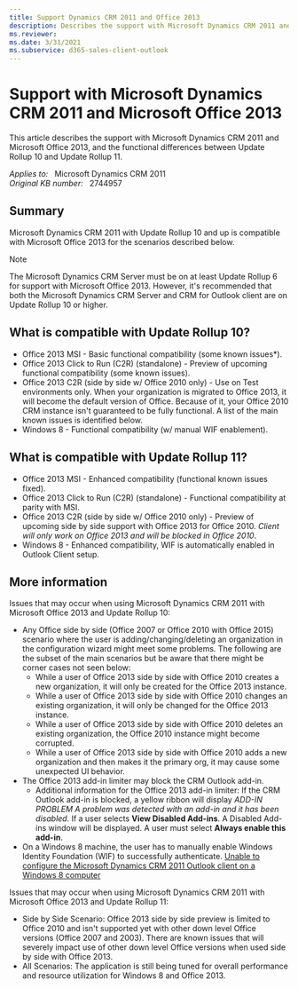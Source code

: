 ```yaml
---
title: Support Dynamics CRM 2011 and Office 2013
description: Describes the support with Microsoft Dynamics CRM 2011 and Microsoft Office 2013, and the functional differences between Update Rollup 10 and Update Rollup 11.
ms.reviewer: 
ms.date: 3/31/2021
ms.subservice: d365-sales-client-outlook
---
```

# Support with Microsoft Dynamics CRM 2011 and Microsoft Office 2013

This article describes the support with Microsoft Dynamics CRM 2011 and Microsoft Office 2013, and the functional differences between Update Rollup 10 and Update Rollup 11.

_Applies to:_ &nbsp; Microsoft Dynamics CRM 2011  
_Original KB number:_ &nbsp; 2744957

## Summary

Microsoft Dynamics CRM 2011 with Update Rollup 10 and up is compatible with Microsoft Office 2013 for the scenarios described below.

> [!NOTE]
> The Microsoft Dynamics CRM Server must be on at least Update Rollup 6 for support with Microsoft Office 2013. However, it's recommended that both the Microsoft Dynamics CRM Server and CRM for Outlook client are on Update Rollup 10 or higher.

## What is compatible with Update Rollup 10?

- Office 2013 MSI - Basic functional compatibility (some known issues*).
- Office 2013 Click to Run (C2R) (standalone) - Preview of upcoming functional compatibility (some known issues).
- Office 2013 C2R (side by side w/ Office 2010 only) - Use on Test environments only. When your organization is migrated to Office 2013, it will become the default version of Office. Because of it, your Office 2010 CRM instance isn't guaranteed to be fully functional. A list of the main known issues is identified below.
- Windows 8 - Functional compatibility (w/ manual WIF enablement).

## What is compatible with Update Rollup 11?

- Office 2013 MSI - Enhanced compatibility (functional known issues fixed).
- Office 2013 Click to Run (C2R) (standalone) - Functional compatibility at parity with MSI.
- Office 2013 C2R (side by side w/ Office 2010 only) - Preview of upcoming side by side support with Office 2013 for Office 2010. *Client will only work on Office 2013 and will be blocked in Office 2010*.
- Windows 8 - Enhanced compatibility, WIF is automatically enabled in Outlook Client setup.

## More information

Issues that may occur when using Microsoft Dynamics CRM 2011 with Microsoft Office 2013 and Update Rollup 10:

- Any Office side by side (Office 2007 or Office 2010 with Office 2015) scenario where the user is adding/changing/deleting an organization in the configuration wizard might meet some problems. The following are the subset of the main scenarios but be aware that there might be corner cases not seen below:
  - While a user of Office 2013 side by side with Office 2010 creates a new organization, it will only be created for the Office 2013 instance.
  - While a user of Office 2013 side by side with Office 2010 changes an existing organization, it will only be changed for the Office 2013 instance.
  - While a user of Office 2013 side by side with Office 2010 deletes an existing organization, the Office 2010 instance might become corrupted.
  - While a user of Office 2013 side by side with Office 2010 adds a new organization and then makes it the primary org, it may cause some unexpected UI behavior.
- The Office 2013 add-in limiter may block the CRM Outlook add-in.
  - Additional information for the Office 2013 add-in limiter: If the CRM Outlook add-in is blocked, a yellow ribbon will display *ADD-IN PROBLEM A problem was detected with an add-in and it has been disabled.* If a user selects **View Disabled Add-ins**. A Disabled Add-ins window will be displayed. A user must select **Always enable this add-in**.
- On a Windows 8 machine, the user has to manually enable Windows Identity Foundation (WIF) to successfully authenticate. [Unable to configure the Microsoft Dynamics CRM 2011 Outlook client on a Windows 8 computer](https://support.microsoft.com/help/2727137)

Issues that may occur when using Microsoft Dynamics CRM 2011 with Microsoft Office 2013 and Update Rollup 11:

- Side by Side Scenario: Office 2013 side by side preview is limited to Office 2010 and isn't supported yet with other down level Office versions (Office 2007 and 2003). There are known issues that will severely impact use of other down level Office versions when used side by side with Office 2013.
- All Scenarios: The application is still being tuned for overall performance and resource utilization for Windows 8 and Office 2013.
